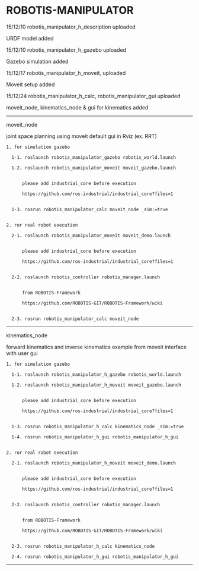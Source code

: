 # ROBOTIS-MANIPULATOR

15/12/10 robotis_manipulator_h_description  uploaded


  URDF model added
  

15/12/10 robotis_manipulator_h_gazebo   uploaded 


  Gazebo simulation added


15/12/17 robotis_manipulator_h_moveit, uploaded


  Moveit setup added


15/12/24 robotis_manipulator_h_calc, robotis_manipulator_gui uploaded


  moveit_node, kinematics_node & gui for kinematics added
         
         
------------------------------------------------------------------------------------

moveit_node

joint space planning using moveit default gui in Rviz (ex. RRT)


    1. for simulation gazebo

      1-1. roslaunch robotis_manipulator_gazebo robotis_world.launch
  
      1-2. roslaunch robotis_manipulator_moveit moveit_gazebo.launch


          please add industrial_core before execution 
    
          https://github.com/ros-industrial/industrial_core?files=1


      1-3. rosrun robotis_manipulator_calc moveit_node _sim:=true
  

    2. ror real robot execution
  
      2-1. roslaunch robotis_manipulator_moveit moveit_demo.launch 


          please add industrial_core before execution 
    
          https://github.com/ros-industrial/industrial_core?files=1


      2-2. roslaunch robotis_controller robotis_manager.launch
  

          from ROBOTIS-Framework  
  
          https://github.com/ROBOTIS-GIT/ROBOTIS-Framework/wiki

  
      2-3. rosrun robotis_manipulator_calc moveit_node
      
------------------------------------------------------------------------------------

kinematics_node

forward kinematics and inverse kinematics example from moveit interface with user gui


    1. for simulation gazebo

      1-1. roslaunch robotis_manipulator_h_gazebo robotis_world.launch
  
      1-2. roslaunch robotis_manipulator_h_moveit moveit_gazebo.launch


          please add industrial_core before execution 
    
          https://github.com/ros-industrial/industrial_core?files=1


      1-3. rosrun robotis_manipulator_h_calc kinematics_node _sim:=true
      
      1-4. rosrun robotis_manipulator_h_gui robotis_manipulator_h_gui
  

    2. ror real robot execution
  
      2-1. roslaunch robotis_manipulator_h_moveit moveit_demo.launch 


          please add industrial_core before execution 
    
          https://github.com/ros-industrial/industrial_core?files=1


      2-2. roslaunch robotis_controller robotis_manager.launch
  

          from ROBOTIS-Framework  
  
          https://github.com/ROBOTIS-GIT/ROBOTIS-Framework/wiki

  
      2-3. rosrun robotis_manipulator_h_calc kinematics_node
      
      2-4. rosrun robotis_manipulator_h_gui robotis_manipulator_h_gui
      
------------------------------------------------------------------------------------
